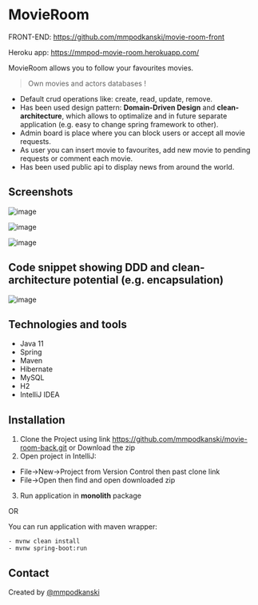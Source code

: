 # MovieRoom
FRONT-END: https://github.com/mmpodkanski/movie-room-front

Heroku app: https://mmpod-movie-room.herokuapp.com/

MovieRoom allows you to follow your favourites movies.

> Own movies and actors databases !

* Default crud operations like: create, read, update, remove.
* Has been used design pattern: **Domain-Driven Design** and **clean-architecture**, which allows to optimalize and in future separate application (e.g. easy to change spring framework to other).
* Admin board is place where you can block users or accept all movie requests.
* As user you can insert movie to favourites, add new movie to pending requests or comment each movie.
* Has been used public api to display news from around the world.

## Screenshots

![image](https://user-images.githubusercontent.com/75319903/116761656-85766d00-aa18-11eb-9453-bda7b9fcbb1b.png)

![image](https://user-images.githubusercontent.com/75319903/116762321-5b25af00-aa1a-11eb-8183-73197e40bf78.png)

![image](https://user-images.githubusercontent.com/75319903/116762375-83151280-aa1a-11eb-8d69-bbba7292c16f.png)

## Code snippet showing DDD and clean-architecture potential (e.g. encapsulation)

![image](https://user-images.githubusercontent.com/75319903/116762840-06833380-aa1c-11eb-848e-3f3ea453978c.png)


## Technologies and tools
* Java 11
* Spring
* Maven
* Hibernate
* MySQL
* H2
* IntelliJ IDEA


## Installation

1. Clone the Project using link https://github.com/mmpodkanski/movie-room-back.git or Download the zip
2. Open project in IntelliJ:
- File->New->Project from Version Control then past clone link
- File->Open then find and open downloaded zip
3. Run application in **monolith** package

OR

You can run application with maven wrapper:
```
- mvnw clean install
- mvnw spring-boot:run
```

## Contact
Created by [@mmpodkanski](https://github.com/mmpodkanski/)
